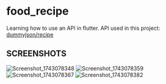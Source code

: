 # food_recipe

Learning how to use an API in flutter.
API used in  this project: [dummyjson/recipe](https://dummyjson.com/recipes)

## SCREENSHOTS

![Screenshot_1743078348](https://github.com/user-attachments/assets/56cf53d4-56eb-456c-8d27-03aa23d0d67a)
![Screenshot_1743078359](https://github.com/user-attachments/assets/7f6c1942-cef9-47e0-8971-4f125975b5fd)
![Screenshot_1743078367](https://github.com/user-attachments/assets/027e157f-e472-4def-bf87-cad937bdf368)
![Screenshot_1743078382](https://github.com/user-attachments/assets/7985a4da-4596-4d05-a326-c9877e469d2c)


